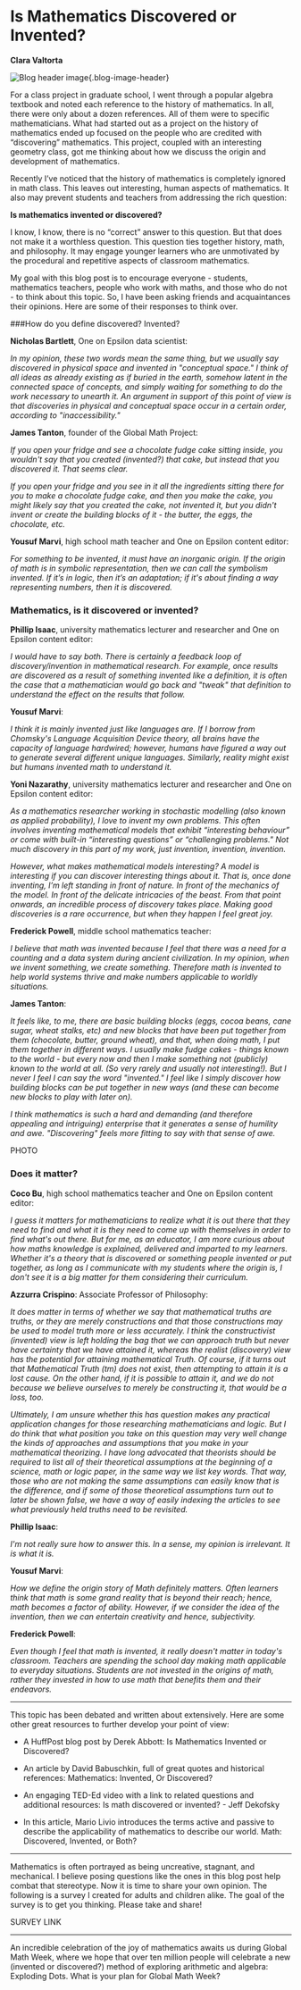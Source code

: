 # Is Mathematics Discovered or Invented?

**Clara Valtorta**

![Blog header image](https://es-app.com/assets/bal24x.jpg){.blog-image-header}

For a class project in graduate school, I went through a popular algebra textbook and noted each reference to the history of mathematics. In all, there were only about a dozen references. All of them were to specific mathematicians. What had started out as a project on the history of mathematics ended up focused on the people who are credited with “discovering” mathematics. This project, coupled with an interesting geometry class, got me thinking about how we discuss the origin and development of mathematics.

Recently I’ve noticed that the history of mathematics is completely ignored in math class. This leaves out interesting, human aspects of mathematics. It also may prevent students and teachers from addressing the rich question:

**Is mathematics invented or discovered?**

I know, I know, there is no “correct” answer to this question. But that does not make it a worthless question. This question ties together history, math, and philosophy. It may engage younger learners who are unmotivated by the procedural and repetitive aspects of classroom mathematics.

My goal with this blog post is to encourage everyone - students, mathematics teachers, people who work with maths, and those who do not - to think about this topic. So, I have been asking friends and acquaintances their opinions. Here are some of their responses to think over.

###How do you define discovered? Invented?

**Nicholas Bartlett**, One on Epsilon data scientist:

*In my opinion, these two words mean the same thing, but we usually say discovered in physical space and invented in "conceptual space." I think of all ideas as already existing as if buried in the earth, somehow latent in the connected space of concepts, and simply waiting for something to do the work necessary to unearth it.  An argument in support of this point of view is that discoveries in physical and conceptual space occur in a certain order, according to "inaccessibility."*

**James Tanton**, founder of the Global Math Project:

*If you open your fridge and see a chocolate fudge cake sitting inside, you wouldn't say that you created (invented?) that cake, but instead that you discovered it. That seems clear.*

*If you open your fridge and you see in it all the ingredients sitting there for you to make a chocolate fudge cake, and then you make the cake, you might likely say that you created the cake, not invented it, but you didn't invent or create the building blocks of it - the butter, the eggs, the chocolate, etc.*

**Yousuf Marvi**, high school math teacher and One on Epsilon content editor:

*For something to be invented, it must have an inorganic origin. If the origin of math is in symbolic representation, then we can call the symbolism invented. If it’s in logic, then it’s an adaptation; if it's about finding a way representing numbers, then it is discovered.*

### Mathematics, is it discovered or invented?

**Phillip Isaac**, university mathematics lecturer and researcher and One on Epsilon content editor:

*I would have to say both. There is certainly a feedback loop of discovery/invention in mathematical research. For example, once results are discovered as a result of something invented like a definition, it is often the case that a mathematician would go back and "tweak" that definition to understand the effect on the results that follow.*

**Yousuf Marvi**:

*I think it is mainly invented just like languages are. If I borrow from Chomsky's Language Acquisition Device theory, all brains have the capacity of language hardwired; however, humans have figured a way out to generate several different unique languages. Similarly, reality might exist but humans invented math to understand it.*

**Yoni Nazarathy**, university mathematics lecturer and researcher and One on Epsilon content editor:

*As a mathematics researcher working in stochastic modelling (also known as applied probability), I love to invent my own problems. This often involves inventing mathematical models that exhibit “interesting behaviour” or come with built-in “interesting questions” or “challenging problems." Not much discovery in this part of my work, just invention, invention, invention.*

*However, what makes mathematical models interesting? A model is interesting if you can discover interesting things about it. That is, once done inventing, I’m left standing in front of nature. In front of the mechanics of the model. In front of the delicate intricacies of the beast. From that point onwards, an incredible process of discovery takes place. Making good discoveries is a rare occurrence, but when they happen I feel great joy.*

**Frederick Powell**, middle school mathematics teacher:

*I believe that math was invented because I feel that there was a need for a counting and a data system during ancient civilization. In my opinion, when we invent something, we create something. Therefore math is invented to help world systems thrive and make numbers applicable to worldly situations.*

**James Tanton**:

*It feels like, to me, there are basic building blocks (eggs, cocoa beans, cane sugar, wheat stalks, etc) and new blocks that have been put together from them (chocolate, butter, ground wheat),  and that, when doing math, I put them together in different ways. I usually make fudge cakes - things known to the world - but every now and then I make something not (publicly) known to the world at all. (So very rarely and usually not interesting!). But I never I feel I can say the word "invented." I feel like I simply discover how building blocks can be put together in new ways (and these can become new blocks to play with later on).*

*I think mathematics is such a hard and demanding (and therefore appealing and intriguing) enterprise that it generates a sense of humility and awe. "Discovering" feels more fitting to say with that sense of awe.*

PHOTO

### Does it matter?

**Coco Bu**, high school mathematics teacher and One on Epsilon content editor:

*I guess it matters for mathematicians to realize what it is out there that they need to find and what it is they need to come up with themselves in order to find what's out there. But for me, as an educator, I am more curious about how maths knowledge is explained, delivered and imparted to my learners. Whether it's a theory that is discovered or something people invented or put together, as long as I communicate with my students where the origin is, I don't see it is a big matter for them considering their curriculum.*

**Azzurra Crispino**: Associate Professor of Philosophy:

*It does matter in terms of whether we say that mathematical truths are truths, or they are merely constructions and that those constructions may be used to model truth more or less accurately. I think the constructivist (invented) view is left holding the bag that we can approach truth but never have certainty that we have attained it, whereas the realist (discovery) view has the potential for attaining mathematical Truth. Of course, if it turns out that Mathematical Truth (tm) does not exist, then attempting to attain it is a lost cause. On the other hand, if it is possible to attain it, and we do not because we believe ourselves to merely be constructing it, that would be a loss, too.*

*Ultimately, I am unsure whether this has question makes any practical application changes for those researching mathematicians and logic. But I do think that what position you take on this question may very well change the kinds of approaches and assumptions that you make in your mathematical theorizing. I have long advocated that theorists should be required to list all of their theoretical assumptions at the beginning of a science, math or logic paper, in the same way we list key words. That way, those who are not making the same assumptions can easily know that is the difference, and if some of those theoretical assumptions turn out to later be shown false, we have a way of easily indexing the articles to see what previously held truths need to be revisited.*

**Phillip Isaac**:

*I'm not really sure how to answer this. In a sense, my opinion is irrelevant. It is what it is.*

**Yousuf Marvi**:

*How we define the origin story of Math definitely matters. Often learners think that math is some grand reality that is beyond their reach; hence, math becomes a factor of ability. However, if we consider the idea of the invention, then we can entertain creativity and hence, subjectivity.*

**Frederick Powell**:

*Even though I feel that math is invented, it really doesn't matter in today's classroom. Teachers are spending the school day making math applicable to everyday situations. Students are not invested in the origins of math, rather they invested in how to use math that benefits them and their endeavors.*

***

This topic has been debated and written about extensively. Here are some other great resources to further develop your point of view:

* A HuffPost blog post by Derek Abbott: Is Mathematics Invented or Discovered?

* An article by David Babuschkin, full of great quotes and historical references: Mathematics: Invented, Or Discovered?

* An engaging TED-Ed video with a link to related questions and additional resources: Is math discovered or invented? - Jeff Dekofsky

* In this article, Mario Livio introduces the terms active and passive to describe the applicability of mathematics to describe our world. Math: Discovered, Invented, or Both?

***

Mathematics is often portrayed as being uncreative, stagnant, and mechanical. I believe posing questions like the ones in this blog post help combat that stereotype. Now it is time to share your own opinion. The following is a survey I created for adults and children alike. The goal of the survey is to get you thinking. Please take and share!

SURVEY LINK

***

An incredible celebration of the joy of mathematics awaits us during Global Math Week, where we hope that over ten million people will celebrate a new (invented or discovered?) method of exploring arithmetic and algebra: Exploding Dots. What is your plan for Global Math Week?







